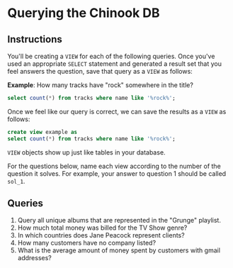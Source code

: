 # Querying the Chinook DB

## Instructions

You'll be creating a `VIEW` for each of the following queries. Once you've used an appropriate `SELECT` statement and generated a result set that you feel answers the question, save that query as a `VIEW` as follows:

**Example**: How many tracks have "rock" somewhere in the title?

```sql
select count(*) from tracks where name like '%rock%';
```

Once we feel like our query is correct, we can save the results as a `VIEW` as follows:

```sql
create view example as
select count(*) from tracks where name like '%rock%';
```

`VIEW` objects show up just like tables in your database.

For the questions below, name each view according to the number of the question it solves. For example, your answer to question 1 should be called `sol_1`.

## Queries

1. Query all unique albums that are represented in the "Grunge" playlist.
2. How much total money was billed for the TV Show genre?
3. In which countries does Jane Peacock represent clients?
4. How many customers have no company listed?
5. What is the average amount of money spent by customers with gmail addresses?
